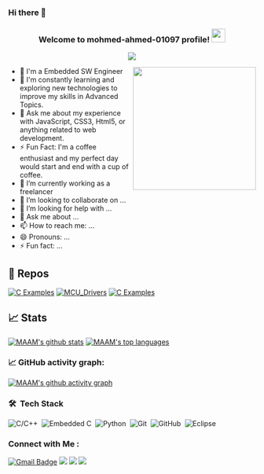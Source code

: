 ### Hi there 👋

<!--**mohmed-ahmed-01097/mohmed-ahmed-01097** is a ✨ _special_ ✨ repository because its `README.md` (this file) appears on your GitHub profile.-->

<h3 align="center">
  Welcome to mohmed-ahmed-01097 profile!
  <img src="https://media.giphy.com/media/hvRJCLFzcasrR4ia7z/giphy.gif" width="28">
</h3>

<!-- Typing SVG by DenverCoder1 - https://github.com/DenverCoder1/readme-typing-svg -->
<p align="center">
  <a href="https://github.com/DenverCoder1/readme-typing-svg"><img src="https://readme-typing-svg.herokuapp.com/?lines=Embedded%20SW%20Engineer;Always%20learning%20new%20things&font=Fira+Code&size=25&duration=4000&pause=1000&center=true&vCenter=true&width=500&height=50&theme=react"></a>
</p> 

<img width="250" align="right" src="https://c.tenor.com/_DOBjnGspYAAAAAM/code-coding.gif">

- 🏢 I'm a Embedded SW Engineer
- 🌱 I'm constantly learning and exploring new technologies to improve my skills in Advanced Topics.
- 💬 Ask me about my experience with JavaScript, CSS3, Html5, or anything related to web development.
- ⚡ Fun Fact: I'm a coffee enthusiast and my perfect day would start and end with a cup of coffee.
- 🔭 I’m currently working as a freelancer
- 👯 I’m looking to collaborate on ...
- 🤔 I’m looking for help with ...
- 💬 Ask me about ...
- 📫 How to reach me: ...
- 😄 Pronouns: ...
- ⚡ Fun fact: ...

## 📜 Repos

<div align="left">
  <a href="https://github.com/mohmed-ahmed-01097/C_Examples"><img src="https://github-readme-stats.vercel.app/api/pin/?username=mohmed-ahmed-01097&repo=C_Examples&theme=react&hide_border=true&show_icons=false" alt="C Examples" /></a>
  <a href="https://github.com/mohmed-ahmed-01097/MCU_Drivers"><img src="https://github-readme-stats.vercel.app/api/pin/?username=mohmed-ahmed-01097&repo=MCU_Drivers&theme=react&hide_border=true&show_icons=false" alt="MCU_Drivers" /></a>
  <a href="https://github.com/mohmed-ahmed-01097/C_Examples"><img src="https://github-readme-stats.vercel.app/api/pin/?username=mohmed-ahmed-01097&repo=C_Examples&theme=react&hide_border=true&show_icons=false" alt="C Examples" /></a>
</div>

## 📈 Stats

<a href="https://github.com/anuraghazra/github-readme-stats"><img align="center" src="https://github-readme-stats.vercel.app/api?username=mohmed-ahmed-01097&theme=react&hide_border=true" alt="MAAM's github stats"/></a>
<a href="https://github.com/anuraghazra/github-readme-stats"><img align="center" src="https://github-readme-stats.vercel.app/api/top-langs/?username=mohmed-ahmed-01097&theme=react&hide_border=true&layout=demo" alt="MAAM's top languages"/></a>

### 📈 GitHub activity graph:
[![MAAM's github activity graph](https://github-readme-activity-graph.cyclic.app/graph?username=mohmed-ahmed-01097&theme=react&font=Fira+Code)](https://github.com/kaustubh43/github-readme-activity-graph)

### 🛠 &nbsp;Tech Stack
![C/C++](https://img.shields.io/badge/-C/C++-05122A?style=flat&logo=C)&nbsp;
![Embedded C](https://img.shields.io/badge/-EmbeddedC-05122A?style=flat&logo=EmbeddedC)&nbsp;
![Python](https://img.shields.io/badge/-Python-05122A?style=flat&logo=Python&logoColor=1572B6)&nbsp;
![Git](https://img.shields.io/badge/-Git-05122A?style=flat&logo=git)&nbsp;
![GitHub](https://img.shields.io/badge/-GitHub-05122A?style=flat&logo=github)&nbsp;
![Eclipse](https://img.shields.io/badge/-Eclipse-05122A?style=flat&logo=eclipse&logoColor=331177)&nbsp;

### Connect with Me :
<a href="mailto:mohmedahmed01097@gmail.com"><img src="https://img.shields.io/badge/-Mohamed%20Ahmed-D14836?style=for-the-badge&logo=gmail&logoColor=white" alt="Gmail Badge"></a>
<a href="https://www.linkedin.com/in/mohamedahmed01097/" target="_blank"><img src="https://img.shields.io/badge/-Mohamed%20Ahmed-0077B5?style=for-the-badge&logo=Linkedin&logoColor=white"/></a>
<a href="https://www.facebook.com/mohmedahmed01097" target="_blank"><img src="https://img.shields.io/badge/-Mohamed%20Ahmed-0077B5?style=for-the-badge&logo=Facebook&logoColor=white"/></a>
<a href="https://komarev.com/ghpvc/?username=mohmed-ahmed-01097&style=for-the-badge"><img src="https://komarev.com/ghpvc/?username=mohmed-ahmed-01097&style=for-the-badge"></a>
